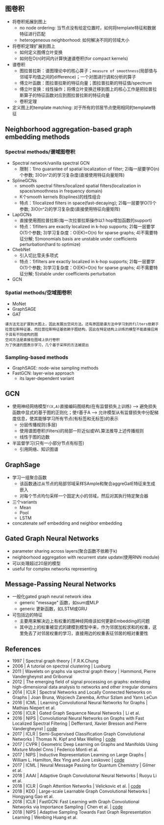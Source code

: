## 图卷积
- 将卷积拓展到图上
	- no node ordering: 当节点没有给定位置时，如何将template特征和数据特征进行匹配
	- heterogeneous neighborhood: 如何解决不同的邻域大小
- 将卷积定理扩展到图上
	- 如何定义图傅立叶变换
	- 如何在O(n)时间内计算快速谱卷积(for compact kernels)
- 谱卷积
	- 图拉普拉斯：谱图理论中的核心算子；`measure of smoothness`(局部值与邻域平均值之间的difference)；一个对图进行调和分析的算子
	- 傅立叶函数：图拉普拉斯的特征向量；图拉普拉斯的特征值/spectrum
	- 傅立叶变换：线性操作；将傅立叶变换迁移到图上的核心工作是把拉普拉斯算子的特征函数对应到图拉普拉斯的特征向量
	- 卷积定理
- 定义图上的template matching: 对于所有的邻居节点使用相同的template特征

## Neighborhood aggregation-based graph embedding methods
### Spectral methods/谱域图卷积
* Spectral network/vanilla spectral GCN
	* 限制：1)no guarantee of spatial localization of filter; 2)每一层要学O(n)个参数; 3)O(n^2)的学习复杂度(直接使用特征向量矩阵)
* SplineGCNs
	* smooth spectral filters/localized spatial filters(localization in space/smoothness in frequency domain)
	* K个smooth kernels B(splines)的线性组合
	* 特点：1)localized filters in space(fast-decaying); 2)每一层要学O(1)个参数; 3)O(n^2)的学习复杂度(直接使用特征向量矩阵)
* LapGCNs
	* 直接使用图拉普拉斯(每一次拉普拉斯操作以1 hop增加函数的support)
	* 特点：1)filters are exactly localized in k-hop supports; 2)每一层要学O(1)个参数; 3)学习复杂度：O(EK)=O(n) for sparse graphs; 4)不需要特征分解; 5)monomials basis are unstable under coefficients perturbation(hard to optimize)
* ChebNet
	* 引入切比雪夫多项式
	* 特点：1)filters are exactly localized in k-hop supports; 2)每一层要学O(1)个参数; 3)学习复杂度：O(EK)=O(n) for sparse graphs; 4)不需要特征分解; 5)stable under coefficients perturbation
* GCN

### Spatial methods/空域图卷积
* MoNet
* GraphSAGE 
* GAT

```
谱方法无法扩展到大图上，因此发展出空间方法。还有原因是谱方法中学习到的filters依赖于拉普拉斯特征基，而拉普拉斯特征基依赖于图结构，因此在特定结构上训练的模型不能直接应用于具有不同结构的图
空间方法是直接在图域上执行卷积
为了快速的图表示学习，几个基于采样的方法被提出
```

### Sampling-based methods
* GraphSAGE: node-wise sampling methods
* FastGCN: layer-wise approach
	* its layer-dependent variant

## GCN
- 使用神经网络模型`f(X,A)`直接编码图结构(在有监督损失上训练) --> 避免损失函数中显式的基于图的正则化；使`f`基于A --> 允许模型从有监督损失中分配梯度信息，使其能够学习所有节点(有标签和无标签)的表示
	- 分层传播规则(多层)
	- 使用谱图卷积(filters)的局部一阶近似或WL算法推导上述传播规则
	- 线性于图的边数
- 半监督学习(只有一小部分节点有标签)
	- 引用网络、知识图谱

## GraphSage
* 学习一组聚合函数
	* 该函数通过从节点的局部邻域采样SAmple和聚合aggreGatE特征来生成嵌入
	* 对每个节点均匀采样一个固定大小的邻域，然后对其执行特定聚合器
* 三个variants
  * Mean
  * Pool
  * LSTM
* concatenate self embedding and neighbor embedding 

## Gated Graph Neural Networks
* parameter sharing across layers(聚合函数不依赖于k)
* neighborhood aggregation with recurrent state update(使用RNN module)
* 可以处理超过20层的模型
* useful for complex networks representing

## Message-Passing Neural Networks
* 一般化gated graph neural network idea
	* generic "message" 函数，如sum或MLP
	* generic 更新函数，如LSTM或GRU
* 可包括边的特征
	* 主要用来解决边上有权重的图神经网络该如何更新Embedding的问题
	* 其中边上的权重被显式的建模到模型中来，作为邻居加权求和的权重，这里免去了对邻居权重的学习，直接用边的权重表征邻居的相对重要性

## References
- 1997 | Spectral graph theory | F.R.K.Chung
- 2006 | A tutorial on spectral clustering | Luxburg
- 2011 | Wavelets on graphs via spectral graph theory | Hammond, Pierre Vandergheynst and Gribonval
- 2012 | The emerging field of signal processing on graphs: extending high-dimensional data analysis to networks and other irregular domains
- 2014 | ICLR | Spectral Networks and Locally Connected Networks on Graphs | Joan Bruna, Wojciech Zaremba, Arthur Szlam and Yann LeCun
- 2016 | ICML | Learning Convolutional Neural Networks for Graphs | Mathias Niepert et al.
- 2016 | ICLR | Gated Graph Sequence Neural Networks | Li et al. 
- 2016 | NIPS | Convolutional Neural Networks on Graphs with Fast Localized Spectral Filtering | Defferrard, Xavier Bresson and Pierre Vandergheynst | [code](https://github.com/mdeff/cnn_graph)
- 2017 | ICLR | Semi-Supervised Classification Graph Convolutional Networks | Thomas N. Kipf and Max Welling | [code](https://github.com/tkipf)
- 2017 | CVPR | Geometric Deep Learning on Graphs and Manifolds Using Mixture Model Cnns | Federico Monti et al.
- 2017 | NIPS | Inductive Representation Learning on Large Graphs | William L. Hamilton, Rex Ying and Jure Leskovec | [code](https://github.com/williamleif/graphsage-simple)
- 2017 | ICML | Neural Message Passing for Quantum Chemistry | Gilmer et al.
- 2018 | AAAI | Adaptive Graph Convolutional Neural Networks | Ruoyu Li et al.
- 2018 | ICLR | Graph Attention Networks | Velickovic et al. | [code](https://github.com/PetarV-/GAT)
- 2018 | KDD | Large-scale Learnable Graph Convolutional Networks | Hongyang Gao et al.
- 2018 | ICLR | FastGCN: Fast Learning with Graph Convolutional Networks via Importance Sampling | Chen et al. | [code](https://github.com/matenure/FastGCN)
- 2018 | NIPS | Adaptive Sampling Towards Fast Graph Representation Learning | Wenbing Huang et al.

